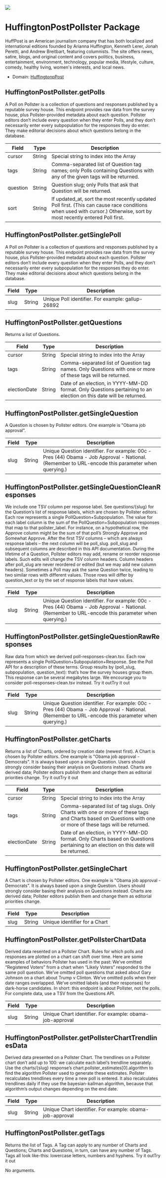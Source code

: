 [![](https://scdn.rapidapi.com/RapidAPI_banner.png)](https://rapidapi.com/package/HuffingtonPostPollster/functions?utm_source=RapidAPIGitHub_HuffingtonPostPollsterFunctions&utm_medium=button&utm_content=RapidAPI_GitHub)

# HuffingtonPostPollster Package
HuffPost is an American journalism company that has both localized and international editions founded by Arianna Huffington, Kenneth Lerer, Jonah Peretti, and Andrew Breitbart, featuring columnists. The site offers news, satire, blogs, and original content and covers politics, business, entertainment, environment, technology, popular media, lifestyle, culture, comedy, healthy living, women's interests, and local news.
* Domain: [HuffingtonpPost](http://elections.huffingtonpost.com)
 
## HuffingtonPostPollster.getPolls
A Poll on Pollster is a collection of questions and responses published by a reputable survey house. This endpoint provides raw data from the survey house, plus Pollster-provided metadata about each question. Pollster editors don’t include every question when they enter Polls, and they don’t necessarily enter every subpopulation for the responses they do enter. They make editorial decisions about which questions belong in the database.

| Field   | Type  | Description
|---------|-------|----------
| cursor  | String| Special string to index into the Array
| tags    | String| Comma-separated list of Question tag names; only Polls containing Questions with any of the given tags will be returned.
| question| String| Question slug; only Polls that ask that Question will be returned.
| sort    | String| If updated_at, sort the most recently updated Poll first. (This can cause race conditions when used with cursor.) Otherwise, sort by most recently entered Poll first.

## HuffingtonPostPollster.getSinglePoll
A Poll on Pollster is a collection of questions and responses published by a reputable survey house. This endpoint provides raw data from the survey house, plus Pollster-provided metadata about each question. Pollster editors don’t include every question when they enter Polls, and they don’t necessarily enter every subpopulation for the responses they do enter. They make editorial decisions about which questions belong in the database.

| Field| Type  | Description
|-----|-------|----------
| slug| String| Unique Poll identifier. For example: gallup-26892

## HuffingtonPostPollster.getQuestions
Returns a list of Questions.

| Field       | Type  | Description
|-------------|-------|----------
| cursor      | String| Special string to index into the Array
| tags        | String| Comma-separated list of Question tag names. Only Questions with one or more of these tags will be returned.
| electionDate| String| Date of an election, in YYYY-MM-DD format. Only Questions pertaining to an election on this date will be returned.

## HuffingtonPostPollster.getSingleQuestion
A Question is chosen by Pollster editors. One example is "Obama job approval".

| Field| Type  | Description
|-----|-------|----------
| slug| String| Unique Question identifier. For example: 00c -Pres (44) Obama - Job Approval - National. (Remember to URL-encode this parameter when querying.)

## HuffingtonPostPollster.getSingleQuestionCleanResponses
We include one TSV column per response label. See questions/{slug} for the Question’s list of response labels, which are chosen by Pollster editors. Each row represents a single PollQuestion+Subpopulation. The value for each label column is the sum of the PollQuestion+Subpopulation responses that map to that pollster_label. For instance, on a hypothetical row, the Approve column might be the sum of that poll’s Strongly Approve and Somewhat Approve. After the first TSV columns – which are always response labels – the next column will be poll_slug. poll_slug and subsequent columns are described in this API documentation. During the lifetime of a Question, Pollster editors may add, rename or reorder response labels. Such edits will change the TSV column headers. Column headers after poll_slug are never reordered or edited (but we may add new column headers). Sometimes a Poll may ask the same Question twice, leading to two similar rows with different values. Those rows will differ by question_text or by the set of response labels that have values.

| Field| Type  | Description
|-----|-------|----------
| slug| String| Unique Question identifier. For example: 00c -Pres (44) Obama - Job Approval - National. (Remember to URL-encode this parameter when querying.)

## HuffingtonPostPollster.getSingleQuestionRawResponses
Raw data from which we derived poll-responses-clean.tsv. Each row represents a single PollQuestion+Subpopulation+Response. See the Poll API for a description of these terms. Group results by (poll_slug, subpopulation, question_text): that’s how the survey houses group them. This response can be several megabytes large. We encourage you to consider poll-responses-clean.tsv instead. Try it outTry it out

| Field| Type  | Description
|-----|-------|----------
| slug| String| Unique Question identifier. For example: 00c -Pres (44) Obama - Job Approval - National. (Remember to URL-encode this parameter when querying.)

## HuffingtonPostPollster.getCharts
Returns a list of Charts, ordered by creation date (newest first). A Chart is chosen by Pollster editors. One example is "Obama job approval - Democrats". It is always based upon a single Question. Users should strongly consider basing their analysis on Questions instead. Charts are derived data; Pollster editors publish them and change them as editorial priorities change. Try it outTry it out

| Field       | Type  | Description
|-------------|-------|----------
| cursor      | String| Special string to index into the Array
| tags        | String| Comma-separated list of tag slugs. Only Charts with one or more of these tags and Charts based on Questions with one or more of these tags will be returned.
| electionDate| String| Date of an election, in YYYY-MM-DD format. Only Charts based on Questions pertaining to an election on this date will be returned.

## HuffingtonPostPollster.getSingleChart
A Chart is chosen by Pollster editors. One example is "Obama job approval - Democrats". It is always based upon a single Question. Users should strongly consider basing their analysis on Questions instead. Charts are derived data; Pollster editors publish them and change them as editorial priorities change.

| Field| Type  | Description
|-----|-------|----------
| slug| String| Unique identifier for a Chart

## HuffingtonPostPollster.getPollsterChartData
Derived data resented on a Pollster Chart. Rules for which polls and responses are plotted on a chart can shift over time. Here are some examples of behaviors Pollster has used in the past: We’ve omitted “Registered Voters” from a chart when “Likely Voters” responded to the same poll question. We’ve omitted poll questions that asked about Gary Johnson on a chart about Trump v Clinton. We’ve omitted polls when their date ranges overlapped. We’ve omitted labels (and their responses) for dark-horse candidates. In short: this endpoint is about Pollster, not the polls. For complete data, use a TSV from the Questions API.

| Field| Type  | Description
|-----|-------|----------
| slug| String| Unique Chart identifier. For example: obama-job-approval

## HuffingtonPostPollster.getPollsterChartTrendlinesData
Derived data presented on a Pollster Chart. The trendlines on a Pollster chart don’t add up to 100: we calculate each label’s trendline separately. Use the charts/{slug} response’s chart.pollster_estimates[0].algorithm to find the algorithm Pollster used to generate these estimates. Pollster recalculates trendlines every time a new poll is entered. It also recalculates trendlines daily if they use the bayesian-kallman algorithm, because that algorithm’s output changes depending on the end date.

| Field| Type  | Description
|-----|-------|----------
| slug| String| Unique Chart identifier. For example: obama-job-approval

## HuffingtonPostPollster.getTags
Returns the list of Tags. A Tag can apply to any number of Charts and Questions; Charts and Questions, in turn, can have any number of Tags. Tags all look like-this: lowercase letters, numbers and hyphens. Try it outTry it out

No arguments.

